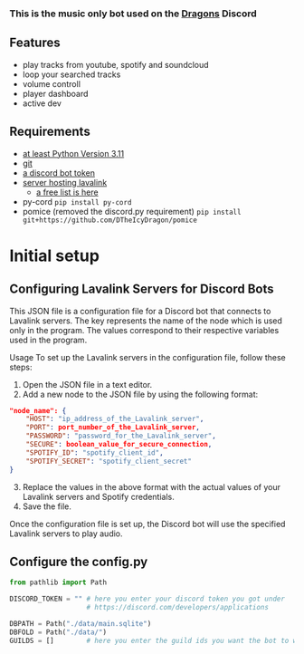 ### This is the music only bot used on the [Dragons](https://discord.com/invite/bd8vUQd) Discord

## Features

- play tracks from youtube, spotify and soundcloud
- loop your searched tracks
- volume controll
- player dashboard
- active dev

## Requirements

- [at least Python Version 3.11](https://www.python.org/downloads/)
- [git](https://git-scm.com/)
- [a discord bot token](https://discord.com/developers/applications)
- [server hosting lavalink](https://github.com/freyacodes/Lavalink)
    - [a free list is here](https://lavalink.darrennathanael.com/)
- py-cord  `pip install py-cord`
- pomice (removed the discord.py requirement) `pip install git+https://github.com/DTheIcyDragon/pomice`

# Initial setup

## Configuring Lavalink Servers for Discord Bots

This JSON file is a configuration file for a Discord bot that connects to Lavalink servers. The key represents the name of the node which is used only in the program. The values correspond to their respective variables used in the program.

Usage
To set up the Lavalink servers in the configuration file, follow these steps:

1. Open the JSON file in a text editor.
2. Add a new node to the JSON file by using the following format:

```json
"node_name": {
    "HOST": "ip_address_of_the_Lavalink_server",
    "PORT": port_number_of_the_Lavalink_server,
    "PASSWORD": "password_for_the_Lavalink_server",
    "SECURE": boolean_value_for_secure_connection,
    "SPOTIFY_ID": "spotify_client_id",
    "SPOTIFY_SECRET": "spotify_client_secret"
}
```

3. Replace the values in the above format with the actual values of your Lavalink servers and Spotify credentials.
4. Save the file.

Once the configuration file is set up, the Discord bot will use the specified Lavalink servers to play audio.

## Configure the config.py

```py
from pathlib import Path

DISCORD_TOKEN = "" # here you enter your discord token you got under 
                   # https://discord.com/developers/applications

DBPATH = Path("./data/main.sqlite")
DBFOLD = Path("./data/")
GUILDS = []        # here you enter the guild ids you want the bot to work on
```

